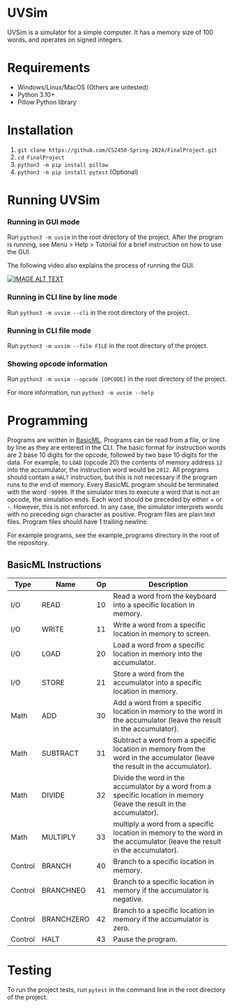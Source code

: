 # UVSim
UVSim is a simulator for a simple computer. It has a memory size of 100 words, and operates on signed integers.

# Requirements
- Windows/Linux/MacOS (Others are untested)
- Python 3.10+
- Pillow Python library

# Installation
1. `git clone https://github.com/CS2450-Spring-2024/FinalProject.git`
2. `cd FinalProject`
3. `python3 -m pip install pillow`
5. `python3 -m pip install pytest` (Optional)


# Running UVSim
### Running in GUI mode
Run `python3 -m uvsim` in the root directory of the project.
After the program is running, see Menu > Help > Tutorial for a brief instruction on how to use the GUI.

The following video also explains the process of running the GUI.

[![IMAGE ALT TEXT](http://img.youtube.com/vi/ivGIeuorvso/0.jpg)](http://www.youtube.com/watch?v=ivGIeuorvso "Running in GUI mode")

### Running in CLI line by line mode
Run `python3 -m uvsim --cli` in the root directory of the project.

### Running in CLI file mode
Run `python3 -m uvsim --file FILE` in the root directory of the project.

### Showing opcode information
Run `python3 -m uvsim --opcode [OPCODE]` in the root directory of the project.

For more information, run `python3 -m uvsim --help`

# Programming
Programs are written in [BasicML](#basicml-instructions). Programs can be read from a file, or line by line as they are entered in the CLI.
The basic format for instruction words are 2 base 10 digits for the opcode, followed by two base 10 digits for the data. For example, to `LOAD` (opcode 20) the contents of memory address `12` into the accumulator, the instruction word would be `2012`. All programs should contain a `HALT` instruction, but this is not necessary if the program runs to the end of memory.
Every BasicML program should be terminated with the word `-99999`.
If the simulator tries to execute a word that is not an opcode, the simulation ends.
Each word should be preceded by either + or -. However, this is not enforced. In any case, the simulator interprets words with no preceding sign character as positive.
Program files are plain text files.
Program files should have 1 trailing newline.

For example programs, see the example_programs directory in the root of the repository.

## BasicML Instructions

| Type    | Name       | Op | Description                                                                                                                |
|---------|------------|----|----------------------------------------------------------------------------------------------------------------------------|
| I/O     | READ       | 10 | Read a word from the keyboard into a specific location in memory.                                                          |
| I/O     | WRITE      | 11 | Write a word from a specific location in memory to screen.                                                                 |
| I/O     | LOAD       | 20 | Load a word from a specific location in memory into the accumulator.                                                       |
| I/O     | STORE      | 21 | Store a word from the accumulator into a specific location in memory.                                                      |
| Math    | ADD        | 30 | Add a word from a specific location in memory to the word in the accumulator (leave the result in the accumulator).        |
| Math    | SUBTRACT   | 31 | Subtract a word from a specific location in memory from the word in the accumulator (leave the result in the accumulator). |
| Math    | DIVIDE     | 32 | Divide the word in the accumulator by a word from a specific location in memory (leave the result in the accumulator).     |
| Math    | MULTIPLY   | 33 | multiply a word from a specific location in memory to the word in the accumulator (leave the result in the accumulator).   |
| Control | BRANCH     | 40 | Branch to a specific location in memory.                                                                                   |
| Control | BRANCHNEG  | 41 | Branch to a specific location in memory if the accumulator is negative.                                                    |
| Control | BRANCHZERO | 42 | Branch to a specific location in memory if the accumulator is zero.                                                        |
| Control | HALT       | 43 | Pause the program.                                                                                                         |

# Testing

To run the project tests, run `pytest` in the command line in the root directory of the project.
